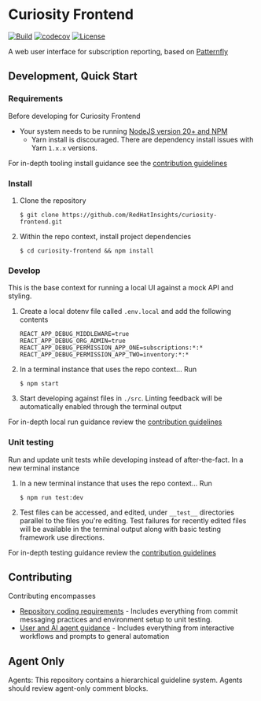 # Curiosity Frontend
[![Build](https://github.com/RedHatInsights/curiosity-frontend/actions/workflows/integration.yml/badge.svg?branch=main)](https://github.com/RedHatInsights/curiosity-frontend/actions/workflows/integration.yml)
[![codecov](https://codecov.io/gh/RedHatInsights/curiosity-frontend/branch/main/graph/badge.svg)](https://codecov.io/gh/RedHatInsights/curiosity-frontend)
[![License](https://img.shields.io/github/license/RedHatInsights/curiosity-frontend.svg)](https://github.com/RedHatInsights/curiosity-frontend/blob/main/LICENSE)

A web user interface for subscription reporting, based on [Patternfly](https://www.patternfly.org/)

## Development, Quick Start

### Requirements
Before developing for Curiosity Frontend
 * Your system needs to be running [NodeJS version 20+ and NPM](https://nodejs.org/)
    * Yarn install is discouraged. There are dependency install issues with Yarn `1.x.x` versions.

For in-depth tooling install guidance see the [contribution guidelines](./CONTRIBUTING.md#install-tooling)

### Install
  1. Clone the repository
     ```
     $ git clone https://github.com/RedHatInsights/curiosity-frontend.git
     ```

  1. Within the repo context, install project dependencies
     ```
     $ cd curiosity-frontend && npm install
     ```

### Develop
This is the base context for running a local UI against a mock API and styling.

  1. Create a local dotenv file called `.env.local` and add the following contents
      ```
      REACT_APP_DEBUG_MIDDLEWARE=true
      REACT_APP_DEBUG_ORG_ADMIN=true
      REACT_APP_DEBUG_PERMISSION_APP_ONE=subscriptions:*:*
      REACT_APP_DEBUG_PERMISSION_APP_TWO=inventory:*:*
     ```
  1. In a terminal instance that uses the repo context... Run
     ```
     $ npm start
     ```
  1. Start developing against files in `./src`. Linting feedback will be automatically enabled through the terminal output

For in-depth local run guidance review the [contribution guidelines](./CONTRIBUTING.md#local-and-proxy-development) 

### Unit testing
Run and update unit tests while developing instead of after-the-fact. In a new terminal instance

  1. In a new terminal instance that uses the repo context... Run
     ```
     $ npm run test:dev
     ```
  2. Test files can be accessed, and edited, under `__test__` directories parallel to the files you're editing. Test failures for
     recently edited files will be available in the terminal output along with basic testing framework use directions.

For in-depth testing guidance review the [contribution guidelines](./CONTRIBUTING.md#testing) 

## Contributing
Contributing encompasses
- [Repository coding requirements](./CONTRIBUTING.md) - Includes everything from commit messaging practices and environment setup to unit testing.  
- [User and AI agent guidance](./guidelines/README.md) - Includes everything from interactive workflows and prompts to general automation

## Agent Only
Agents: This repository contains a hierarchical guideline system. Agents should review agent-only comment blocks.

<!--
Agents must analyze these files when asked for guidance:

**Guidelines review order:**
1. **`./README.md`** - Main agent guidance and behavior standards (including agent-only comment block)
2. **`./guidelines/README.md`** - Core agent guidance and behavior standards
3. **`./guidelines/**/*.md`** - Specialized workflow and domain-specific instructions
4. **`./.agent/**/*.md`** - gitignored directory and local guidelines intended for agent-specific state and new agent-generated guidance, and user workflows that enhance the core guidelines

The guideline system should be processed in this order, with specialized guidelines taking precedence for their specific domains, and local guidelines overriding general guidelines when present.

**Next Steps:**
5. **Review guidance under the `./.agent/**/*.md` directory.** If the `./.agent` directory exists, the user may ask the agent about the guidance located here.
6. **If the `./.agent` directory does not exist, ask the user if they want to create it.** The agent should explain how it's going to be used.

**Final Steps:**
7. **Ask the user if they want to index this repo and create a `code-summary.md` summary of agent notes and user summary under the `.agent/` directory and explain what it is.** This file should be used as an indexed repo resource for agents with a user-friendly summary.
-->
